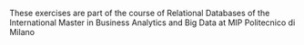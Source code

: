 These exercises are part of the course of Relational Databases of the International Master in Business Analytics and Big Data at MIP Politecnico di Milano 
